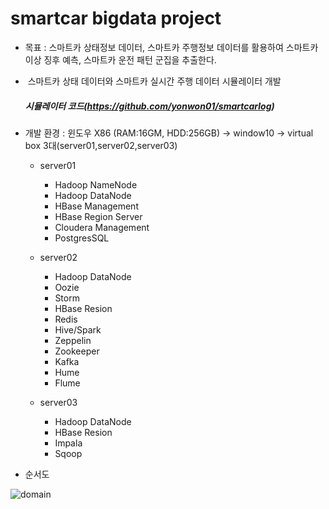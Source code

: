 # smartcar bigdata project

* 목표 : 스마트카 상태정보 데이터, 스마트카 주행정보 데이터를 활용하여 스마트카 이상 징후 예측, 스마트카 운전 패턴 군집을 추출한다. 

*  스마트카 상태 데이터와 스마트카 실시간 주행 데이터 시뮬레이터 개발
   ##### 시뮬레이터 코드(https://github.com/yonwon01/smartcarlog)

* 개발 환경 : 윈도우 X86 (RAM:16GM, HDD:256GB) -> window10 -> virtual box 3대(server01,server02,server03)
    *  server01
         * Hadoop NameNode
         * Hadoop DataNode
         * HBase Management
         * HBase Region Server
         * Cloudera Management
         * PostgresSQL
         
    *  server02
    
         * Hadoop DataNode 
         * Oozie     
         * Storm
         * HBase Resion     
         * Redis     
         * Hive/Spark
         * Zeppelin         
         * Zookeeper 
         * Kafka
         * Hume             
         * Flume
         
    *  server03
         * Hadoop DataNode
         * HBase Resion
         * Impala
         * Sqoop
         

* 순서도

![domain](https://github.com/yonwon01/bigdata/blob/master/domain.png)




























